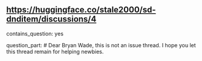 ## https://huggingface.co/stale2000/sd-dnditem/discussions/4

contains_question: yes

question_part: # Dear Bryan Wade, this is not an issue thread. I hope you let this thread remain for helping newbies.